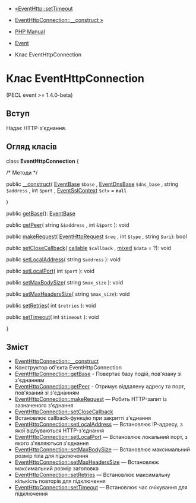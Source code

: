 - [«EventHttp::setTimeout](eventhttp.settimeout.md)
- [EventHttpConnection::\_\_construct »](eventhttpconnection.construct.md)

- [PHP Manual](index.md)
- [Event](book.event.md)
- Клас EventHttpConnection

# Клас EventHttpConnection

(PECL event \>= 1.4.0-beta)

## Вступ

Надає HTTP-з'єднання.

## Огляд класів

class **EventHttpConnection** {

/\* Методи \*/

public [\_\_construct](eventhttpconnection.construct.md)(
[EventBase](class.eventbase.md) `$base` ,
[EventDnsBase](class.eventdnsbase.md) `$dns_base` ,
string `$address` ,
int `$port` ,
[EventSslContext](class.eventsslcontext.md) `$ctx` = **`null`**

)

public [getBase](eventhttpconnection.getbase.md)():
[EventBase](class.eventbase.md)

public [getPeer](eventhttpconnection.getpeer.md)( string `&$address` ,
int `&$port` ): void

public [makeRequest](eventhttpconnection.makerequest.md)(
[EventHttpRequest](class.eventhttprequest.md) `$req` , int `$type` ,
string `$uri`): bool

public [setCloseCallback](eventhttpconnection.setclosecallback.md)(
[callable](language.types.callable.md) `$callback` ,
[mixed](language.types.declarations.md#language.types.declarations.mixed)
`$data` = ?): void

public [setLocalAddress](eventhttpconnection.setlocaladdress.md)(
string `$address` ): void

public [setLocalPort](eventhttpconnection.setlocalport.md)( int
`$port` ): void

public [setMaxBodySize](eventhttpconnection.setmaxbodysize.md)( string
`$max_size` ): void

public [setMaxHeadersSize](eventhttpconnection.setmaxheaderssize.md)(
string `$max_size`): void

public [setRetries](eventhttpconnection.setretries.md)( int `$retries`
): void

public [setTimeout](eventhttpconnection.settimeout.md)( int `$timeout`
): void

}

## Зміст

- [EventHttpConnection::\_\_construct](eventhttpconnection.construct.md)
- Конструктор об'єкта EventHttpConnection
- [EventHttpConnection::getBase](eventhttpconnection.getbase.md) -
Повертає базу подій, пов'язану зі з'єднанням
- [EventHttpConnection::getPeer](eventhttpconnection.getpeer.md) -
Отримує віддалену адресу та порт, пов'язаний зі з'єднанням
- [EventHttpConnection::makeRequest](eventhttpconnection.makerequest.md)
— Робить HTTP-запит із зазначеного з'єднання
- [EventHttpConnection::setCloseCallback](eventhttpconnection.setclosecallback.md)
- Встановлює callback-функцію при закритті з'єднання
- [EventHttpConnection::setLocalAddress](eventhttpconnection.setlocaladdress.md)
— Встановлює IP-адресу, з якої відбуваються HTTP-з'єднання
- [EventHttpConnection::setLocalPort](eventhttpconnection.setlocalport.md)
— Встановлює локальний порт, з якого з'являються з'єднання
- [EventHttpConnection::setMaxBodySize](eventhttpconnection.setmaxbodysize.md)
— Встановлює максимальний розмір тіла для підключення
- [EventHttpConnection::setMaxHeadersSize](eventhttpconnection.setmaxheaderssize.md)
— Встановлює максимальний розмір заголовка
- [EventHttpConnection::setRetries](eventhttpconnection.setretries.md)
— Встановлює максимальну кількість повторів для підключення
- [EventHttpConnection::setTimeout](eventhttpconnection.settimeout.md)
— Встановлює час очікування для підключення
